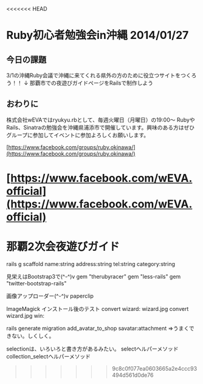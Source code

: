 <<<<<<< HEAD
# Ruby初心者勉強会in沖縄 2014/01/27

## 今日の課題

3/1の沖縄Ruby会議で沖縄に来てくれる県外の方のために役立つサイトをつくろう！！
↓
那覇市での夜遊びガイドページをRailsで制作しよう


## おわりに

株式会社wEVAではryukyu.rbとして、毎週火曜日（月曜日）の19:00〜 RubyやRails、Sinatraの勉強会を沖縄県浦添市で開催しています。興味のある方はぜひグループに参加してイベントに参加よろしくお願いします。

[https://www.facebook.com/groups/ruby.okinawa/](https://www.facebook.com/groups/ruby.okinawa/)

[https://www.facebook.com/wEVA.official](https://www.facebook.com/wEVA.official)
=======
那覇2次会夜遊びガイド
==

rails g scaffold name:string address:string tel:string category:string


見栄えはBootstrap3で(^-^)v
gem "therubyracer"
gem "less-rails"
gem "twitter-bootstrap-rails"

画像アップローダー(^-^)v
paperclip

ImageMagick
インストール後のテスト
convert wizard: wizard.jpg
convert wizard.jpg win:


rails generate migration add_avatar_to_shop savatar:attachment
⇒うまくできない。しくしく。

selectionは、いろいろと書き方があるみたい。
selectヘルパーメソッド
collection_selectヘルパーメソッド

>>>>>>> 9c8c0f077ea0603665a2e4ccc93494d561d0de76

